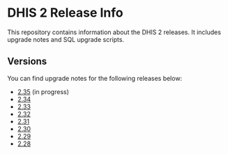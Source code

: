 # DHIS 2 Release Info

This repository contains information about the DHIS 2 releases. It includes upgrade notes and SQL upgrade scripts.

## Versions

You can find upgrade notes for the following releases below:

- [2.35](releases/2.35/README.md) (in progress)
- [2.34](releases/2.34/README.md)
- [2.33](releases/2.33/README.md)
- [2.32](releases/2.32/README.md)
- [2.31](releases/2.31/README.md)
- [2.30](releases/2.30/README.md)
- [2.29](releases/2.29/README.md)
- [2.28](releases/2.28/README.md)
